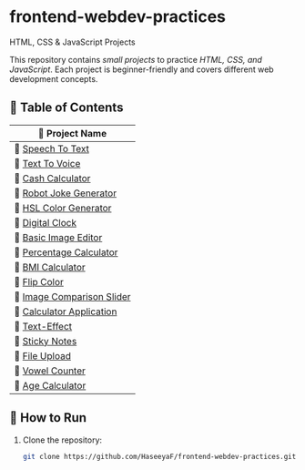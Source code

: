 # frontend-webdev-practices
HTML, CSS & JavaScript Projects

This repository contains *small projects* to practice *HTML, CSS, and JavaScript*. Each project is beginner-friendly and covers different web development concepts.  

## 📌 Table of Contents  
|📂 Project Name |
|-------------|
| 🔹 [Speech To Text](https://github.com/HaseeyaF/frontend-webdev-practices/tree/Speech-To-Text)|
| 🔹 [Text To Voice](https://github.com/HaseeyaF/frontend-webdev-practices/tree/Text-To-Voice) | 
| 🔹 [Cash Calculator](https://github.com/HaseeyaF/frontend-webdev-practices/tree/Cash-Calculator) |
| 🔹 [Robot Joke Generator](https://github.com/HaseeyaF/frontend-webdev-practices/tree/Robot-Joke-Generator) |
| 🔹 [HSL Color Generator](https://github.com/HaseeyaF/frontend-webdev-practices/tree/HSL-Color-Generator) |
| 🔹 [Digital Clock](https://github.com/HaseeyaF/frontend-webdev-practices/tree/Digital-Clock) |
| 🔹 [Basic Image Editor](https://github.com/HaseeyaF/frontend-webdev-practices/tree/Basic-Image-Editor) |
| 🔹 [Percentage Calculator](https://github.com/HaseeyaF/frontend-webdev-practices/tree/Percentage-Calculator) |
| 🔹 [BMI Calculator](https://github.com/HaseeyaF/frontend-webdev-practices/tree/BMI-Calculator) |
| 🔹 [Flip Color](https://github.com/HaseeyaF/frontend-webdev-practices/tree/Flip-Color) |
| 🔹 [Image Comparison Slider](https://github.com/HaseeyaF/frontend-webdev-practices/tree/Image-Comparison-Slider) |
| 🔹 [Calculator Application](https://github.com/HaseeyaF/frontend-webdev-practices/tree/Calculator-Application) |
| 🔹 [Text-Effect](https://github.com/HaseeyaF/frontend-webdev-practices/tree/Text-Effect) |
| 🔹 [Sticky Notes](https://github.com/HaseeyaF/frontend-webdev-practices/tree/Sticky-Notes) |
| 🔹 [File Upload](https://github.com/HaseeyaF/frontend-webdev-practices/tree/File-Upload) |
| 🔹 [Vowel Counter](https://github.com/HaseeyaF/frontend-webdev-practices/tree/Vowel-Counter) |
| 🔹 [Age Calculator](https://github.com/HaseeyaF/frontend-webdev-practices/tree/Age-Calculator) |


## 🔧 How to Run  
1. Clone the repository:  
   ```bash
   git clone https://github.com/HaseeyaF/frontend-webdev-practices.git
